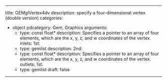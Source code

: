 
---
title: GEMglVertex4dv
description: specify a four-dimensional vertex (double version)
categories:
  - object
pdcategory: Gem, Graphics
arguments:
    - type: const float*
      description: Specifies a pointer to an array of four elements, which are the x, y, z, and w coordinates of the vertex.
inlets:
  1st:
    - type: gemlist
      description:
  2nd:
    - type: const float*
      description: Specifies a pointer to an array of four elements, which are the x, y, z, and w coordinates of the vertex.
outlets:
  1st:
    - type: gemlist
draft: false
---

